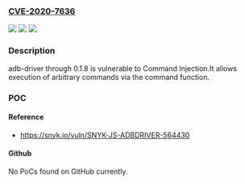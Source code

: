 ### [CVE-2020-7636](https://cve.mitre.org/cgi-bin/cvename.cgi?name=CVE-2020-7636)
![](https://img.shields.io/static/v1?label=Product&message=adb-driver&color=blue)
![](https://img.shields.io/static/v1?label=Version&message=All%20versions%20including%200.1.8%20&color=brightgreen)
![](https://img.shields.io/static/v1?label=Vulnerability&message=Command%20Injection&color=brightgreen)

### Description

adb-driver through 0.1.8 is vulnerable to Command Injection.It allows execution of arbitrary commands via the command function.

### POC

#### Reference
- https://snyk.io/vuln/SNYK-JS-ADBDRIVER-564430

#### Github
No PoCs found on GitHub currently.


